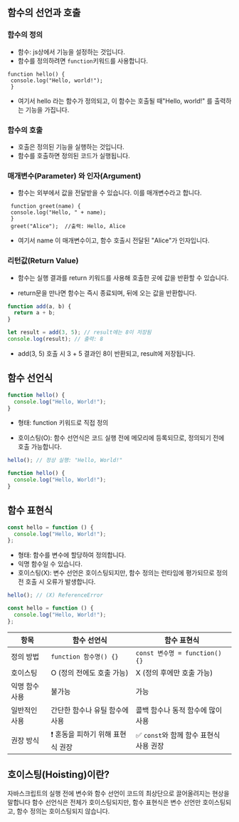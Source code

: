 ## 함수의 선언과 호출

### 함수의 정의

- 함수: js상에서 기능을 설정하는 것입니다.
- 함수를 정의하려면 `function`키워드를 사용합니다.

```JS
function hello() {
 console.log("Hello, world!");
 }

```

- 여기서 hello 라는 함수가 정의되고, 이 함수는 호출될 때"Hello, world!" 를 출력하는 기능을 가집니다.

### 함수의 호출

- 호출은 정의된 기능을 실행하는 것입니다.
- 함수를 호출하면 정의된 코드가 실행됩니다.

### 매개변수(Parameter) 와 인자(Argument)

- 함수는 외부에서 값을 전달받을 수 있습니다. 이를 매개변수라고 합니다.

```JS
 function greet(name) {
 console.log("Hello, " + name);
 }
 greet("Alice");  //출력: Hello, Alice
```

- 여기서 name 이 매개변수이고, 함수 호출시 전달된 "Alice"가 인자입니다.

### 리턴값(Return Value)

- 함수는 실행 결과를 return 키워드를 사용해 호출한 곳에 값을 반환할 수 있습니다.

- return문을 만나면 함수는 즉시 종료되며, 뒤에 오는 값을 반환합니다.

```js
function add(a, b) {
  return a + b;
}

let result = add(3, 5); // result에는 8이 저장됨
console.log(result); // 출력: 8
```

- add(3, 5) 호출 시 3 + 5 결과인 8이 반환되고, result에 저장됩니다.

## 함수 선언식

```js
function hello() {
  console.log("Hello, World!");
}
```

- 형태: function 키워드로 직접 정의

- 호이스팅(O): 함수 선언식은 코드 실행 전에 메모리에 등록되므로, 정의되기 전에 호출 가능합니다.

```js
hello(); // 정상 실행: "Hello, World!"

function hello() {
  console.log("Hello, World!");
}
```

## 함수 표현식

```js
const hello = function () {
  console.log("Hello, World!");
};
```

- 형태: 함수를 변수에 할당하여 정의합니다.
- 익명 함수일 수 있습니다.
- 호이스팅(X): 변수 선언은 호이스팅되지만, 함수 정의는 런타임에 평가되므로 정의 전 호출 시 오류가 발생합니다.

```js
hello(); // (X) ReferenceError

const hello = function () {
  console.log("Hello, World!");
};
```

| 항목           | 함수 선언식                       | 함수 표현식                             |
| -------------- | --------------------------------- | --------------------------------------- |
| 정의 방법      | `function 함수명() {}`            | `const 변수명 = function() {}`          |
| 호이스팅       | O (정의 전에도 호출 가능)         | X (정의 후에만 호출 가능)               |
| 익명 함수 사용 | 불가능                            | 가능                                    |
| 일반적인 사용  | 간단한 함수나 유틸 함수에 사용    | 콜백 함수나 동적 함수에 많이 사용       |
| 권장 방식      | ❗ 혼동을 피하기 위해 표현식 권장 | ✅ `const`와 함께 함수 표현식 사용 권장 |

## 호이스팅(Hoisting)이란?

자바스크립트의 실행 전에 변수와 함수 선언이 코드의 최상단으로 끌어올려지는 현상을 말합니다
함수 선언식은 전체가 호이스팅되지만, 함수 표현식은 변수 선언만 호이스팅되고, 함수 정의는 호이스팅되지 않습니다.

